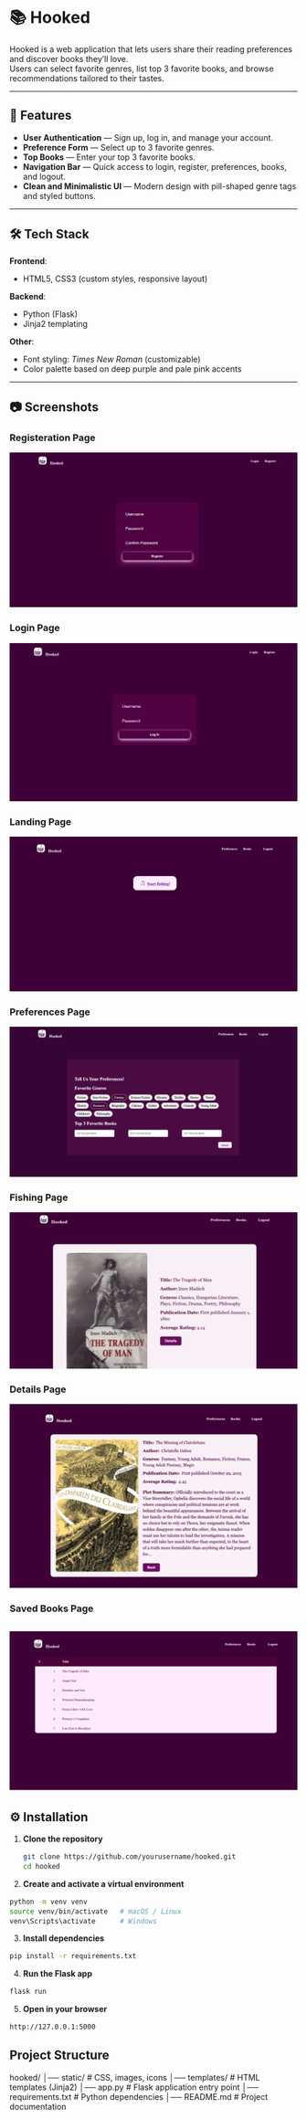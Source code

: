# 📚 Hooked

Hooked is a web application that lets users share their reading preferences and discover books they’ll love.  
Users can select favorite genres, list top 3 favorite books, and browse recommendations tailored to their tastes.

---

## 🚀 Features
- **User Authentication** — Sign up, log in, and manage your account.
- **Preference Form** — Select up to 3 favorite genres.
- **Top Books** — Enter your top 3 favorite books.
- **Navigation Bar** — Quick access to login, register, preferences, books, and logout.
- **Clean and Minimalistic UI** — Modern design with pill-shaped genre tags and styled buttons.

---

## 🛠 Tech Stack
**Frontend**:
- HTML5, CSS3 (custom styles, responsive layout)

**Backend**:
- Python (Flask)
- Jinja2 templating

**Other**:
- Font styling: *Times New Roman* (customizable)
- Color palette based on deep purple and pale pink accents

---

## 📷 Screenshots

### Registeration Page
![Register Page](static/register.png)

### Login Page
![Login Page](static/login.png)

### Landing Page
![Landing Page](static/landing.png)

### Preferences Page
![Preferences Page](static/preferences.png)

### Fishing Page
![Fishing Page](static/cardDeck.png)

### Details Page
![Details Page](static/details.png)

### Saved Books Page
![Saved Books Page](static/SavedBooks.png)
---

## ⚙️ Installation

1. **Clone the repository**  
   ```bash
   git clone https://github.com/yourusername/hooked.git
   cd hooked
   ```

2. **Create and activate a virtual environment**  
  ```bash
  python -m venv venv
  source venv/bin/activate   # macOS / Linux
  venv\Scripts\activate      # Windows
  ```

3. **Install dependencies**
  ```bash
  pip install -r requirements.txt
  ```

4. **Run the Flask app**
  ```bash
  flask run
  ```

5. **Open in your browser**
  ```bash
  http://127.0.0.1:5000
  ```
  
## Project Structure
hooked/
│── static/               # CSS, images, icons
│── templates/            # HTML templates (Jinja2)
│── app.py                 # Flask application entry point
│── requirements.txt       # Python dependencies
│── README.md              # Project documentation